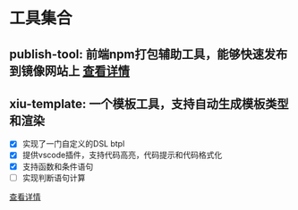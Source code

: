 # 工具集合

## publish-tool: 前端npm打包辅助工具，能够快速发布到镜像网站上 [查看详情](./packages/publish/README.md)

## xiu-template: 一个模板工具，支持自动生成模板类型和渲染
- [x] 实现了一门自定义的DSL btpl
- [x] 提供vscode插件，支持代码高亮，代码提示和代码格式化
- [x] 支持函数和条件语句
- [ ] 实现判断语句计算

[查看详情]()